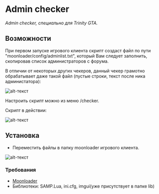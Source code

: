 # Admin checker
*Admin checker, специально для Trinity GTA.*

## Возможности
При первом запуске игрового клиента скрипт создаст файл по пути "moonloader/config/adminlist.txt", который Вам следует заполнить, скопировав список администраторов с форума.

В отличии от некоторых других чекеров, данный чекер грамотно обрабатывает даже такой файл (пустые строки, текст после ника администатора): 

![alt-текст](https://c.radikal.ru/c02/1901/b8/17ab7a4c5165.png "Пример админ-списка")

Настроить скрипт можно из меню /checker.

Скрипт в действии:

![alt-текст](https://c.radikal.ru/c01/1901/9c/71866b87f5a8.png "Скрипт в действии")

## Установка

- Переместить файлы в папку moonloader игрового клиента.

![alt-текст](https://d.radikal.ru/d08/1901/80/bf8b819f2ae8.png "Как оно должно выглядеть в папке")

### Требования

- [Moonloader](https://blast.hk/threads/13305/)
- Библиотеки: SAMP.Lua, ini.cfg, imgui(уже присутствует в папке lib)
